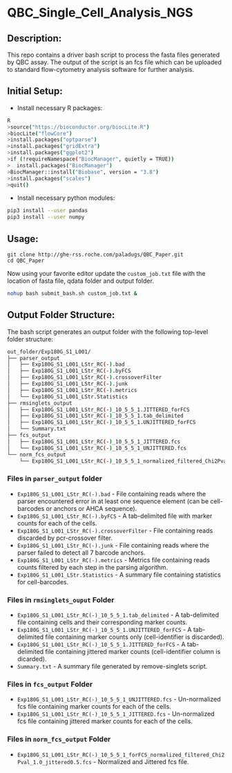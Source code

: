 # QBC_Single_Cell_Analysis_NGS

## Description:
This repo contains a driver bash script to process the fasta files generated by QBC assay.
The output of the script is an fcs file which can be uploaded 
to standard flow-cytometry analysis software for further analysis.

## Initial Setup:

* Install necessary R packages:

``` bash
R
>source("https://bioconductor.org/biocLite.R")
>biocLite("flowCore")
>install.packages("optparse")
>install.packages("gridExtra")
>install.packages("ggplot2")
>if (!requireNamespace("BiocManager", quietly = TRUE))
>  install.packages("BiocManager")
>BiocManager::install("Biobase", version = "3.8")
>install.packages("scales")
>quit()
```

* Install necessary python modules:

``` bash
pip3 install --user pandas
pip3 install --user numpy
```

## Usage:

``` shell
git clone http://ghe-rss.roche.com/paladugs/QBC_Paper.git
cd QBC_Paper
```

Now using your favorite editor update the `custom_job.txt` file with the location of fasta file, qdata folder and output folder.

``` bash
nohup bash submit_bash.sh custom_job.txt &
```

## Output Folder Structure:

The bash script generates an output folder with the following top-level folder structure:

```bash
out_folder/Exp180G_S1_L001/
├── parser_output
│   ├── Exp180G_S1_L001_LStr_RC(-).bad
│   ├── Exp180G_S1_L001_LStr_RC(-).byFCS
│   ├── Exp180G_S1_L001_LStr_RC(-).crossoverFilter
│   ├── Exp180G_S1_L001_LStr_RC(-).junk
│   ├── Exp180G_S1_L001_LStr_RC(-).metrics
│   └── Exp180G_S1_L001_LStr.Statistics
├── rmsinglets_output
│   ├── Exp180G_S1_L001_LStr_RC(-)_10_5_5_1.JITTERED_forFCS
│   ├── Exp180G_S1_L001_LStr_RC(-)_10_5_5_1.tab_delimited
│   ├── Exp180G_S1_L001_LStr_RC(-)_10_5_5_1.UNJITTERED_forFCS
│   └── Summary.txt
├── fcs_output
│   ├── Exp180G_S1_L001_LStr_RC(-)_10_5_5_1_JITTERED.fcs
│   └── Exp180G_S1_L001_LStr_RC(-)_10_5_5_1_UNJITTERED.fcs
└── norm_fcs_output
    └── Exp180G_S1_L001_LStr_RC(-)_10_5_5_1_normalized_filtered_Chi2Pval_1.0_jittered0.5.fcs
```

### Files in `parser_output` folder
*  `Exp180G_S1_L001_LStr_RC(-).bad` - File containing reads where the parser encountered error in at least one sequence element (can be cell-barcodes or anchors or AHCA sequence).
*  `Exp180G_S1_L001_LStr_RC(-).byFCS` - A tab-delimited file with marker counts for each of the cells.
*  `Exp180G_S1_L001_LStr_RC(-).crossoverFilter` - File containing reads discarded by pcr-crossover filter.
*  `Exp180G_S1_L001_LStr_RC(-).junk` - File containing reads where the parser failed to detect all 7 barcode anchors.
*  `Exp180G_S1_L001_LStr_RC(-).metrics` - Metrics file containing reads counts filtered by each step in the parsing algorithm.
*  `Exp180G_S1_L001_LStr.Statistics` - A summary file containing statistics for cell-barcodes.

### Files in `rmsinglets_ouput` Folder
*  `Exp180G_S1_L001_LStr_RC(-)_10_5_5_1.tab_delimited` - A tab-delimited file containing cells and their corresponding marker counts.
*  `Exp180G_S1_L001_LStr_RC(-)_10_5_5_1.UNJITTERED_forFCS` - A tab-delimited file containing marker counts only (cell-identifier is discarded).
*  `Exp180G_S1_L001_LStr_RC(-)_10_5_5_1.JITTERED_forFCS` - A tab-delimited file containing jittered marker counts (cell-identifier column is dicarded).
*  `Summary.txt` - A summary file generated by remove-singlets script.

### Files in `fcs_output` Folder
*  `Exp180G_S1_L001_LStr_RC(-)_10_5_5_1_UNJITTERED.fcs` - Un-normalized fcs file containing marker counts for each of the cells.
*  `Exp180G_S1_L001_LStr_RC(-)_10_5_5_1_JITTERED.fcs` - Un-normalized fcs file containing jittered marker counts for each of the cells.

### Files in `norm_fcs_output` Folder
*  `Exp180G_S1_L001_LStr_RC(-)_10_5_5_1_forFCS_normalized_filtered_Chi2Pval_1.0_jittered0.5.fcs` - Normalized and Jittered fcs file. 

